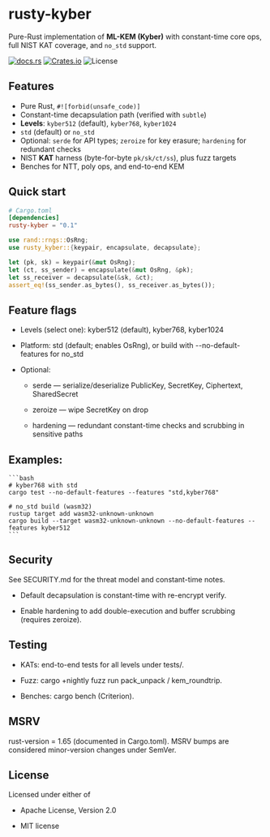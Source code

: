 # rusty-kyber

Pure-Rust implementation of **ML-KEM (Kyber)** with constant-time core ops, full NIST KAT coverage, and `no_std` support.

[![docs.rs](https://img.shields.io/docsrs/rusty-kyber)](https://docs.rs/rusty-kyber)
[![Crates.io](https://img.shields.io/crates/v/rusty-kyber.svg)](https://crates.io/crates/rusty-kyber)
![License](https://img.shields.io/badge/license-MIT%2FApache--2.0-blue)

## Features

- Pure Rust, `#![forbid(unsafe_code)]`
- Constant-time decapsulation path (verified with `subtle`)
- **Levels**: `kyber512` (default), `kyber768`, `kyber1024`
- `std` (default) or `no_std`
- Optional: `serde` for API types; `zeroize` for key erasure; `hardening` for redundant checks
- NIST **KAT** harness (byte-for-byte `pk/sk/ct/ss`), plus fuzz targets
- Benches for NTT, poly ops, and end-to-end KEM

## Quick start

```toml
# Cargo.toml
[dependencies]
rusty-kyber = "0.1"
```

```rust
use rand::rngs::OsRng;
use rusty_kyber::{keypair, encapsulate, decapsulate};

let (pk, sk) = keypair(&mut OsRng);
let (ct, ss_sender) = encapsulate(&mut OsRng, &pk);
let ss_receiver = decapsulate(&sk, &ct);
assert_eq!(ss_sender.as_bytes(), ss_receiver.as_bytes());
```

## Feature flags

- Levels (select one): kyber512 (default), kyber768, kyber1024

- Platform: std (default; enables OsRng), or build with --no-default-features for no_std

- Optional:

    - serde — serialize/deserialize PublicKey, SecretKey, Ciphertext, SharedSecret

    - zeroize — wipe SecretKey on drop

    - hardening — redundant constant-time checks and scrubbing in sensitive paths

## Examples:

    ```bash
    # kyber768 with std
    cargo test --no-default-features --features "std,kyber768"

    # no_std build (wasm32)
    rustup target add wasm32-unknown-unknown
    cargo build --target wasm32-unknown-unknown --no-default-features --features kyber512
    ```

## Security

See SECURITY.md for the threat model and constant-time notes.

- Default decapsulation is constant-time with re-encrypt verify.

- Enable hardening to add double-execution and buffer scrubbing (requires zeroize).

## Testing
- KATs: end-to-end tests for all levels under tests/.

- Fuzz: cargo +nightly fuzz run pack_unpack / kem_roundtrip.

- Benches: cargo bench (Criterion).

## MSRV
rust-version = 1.65 (documented in Cargo.toml). MSRV bumps are considered minor-version changes under SemVer.

## License
Licensed under either of

- Apache License, Version 2.0

- MIT license

